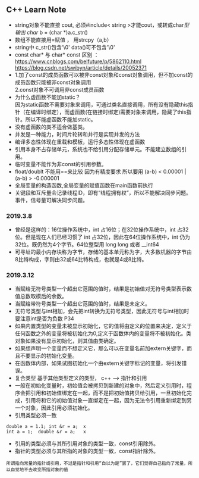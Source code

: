 
## C++ Learn Note

- string对象不能直接 cout, 必须#include< string >才能cout，或转成char*型输出  char* b = (char *)a.c_str()
- 数组不能直接用=赋值 ， 用strcpy（a,b）
- string中 c_str()包含'\0' data()可不包含'\0'
- const char* 与 char* const 区别 ：https://www.cnblogs.com/belfuture/p/5862110.html  
                                    https://blog.csdn.net/swibyn/article/details/20052371
- 1.加了const的成员函数可以被非const对象和const对象调用，但不加const的成员函数只能被非const对象调用<br>
  2.const对象不可调用非const成员函数
- 为什么虚函数不能加static？<br>
   因为static函数不需要对象来调用，可通过类名直接调用，所有没有隐藏this指针（在编译时绑定），而虚函数(在链接时绑定)需要对象来调用，隐藏了this指针。所以不能虚函数不能加static。
- 没有虚函数的类不适合做基类。
- 并发是一种能力，时间片轮转和并行是实现并发的方法
- 编译多态性体现在重载和模板，运行多态性体现在虚函数
- 引用本身不占存储单元，系统也不给引用分配存储单元。不能建立数组的引用。
- 临时变量不能作为非const的引用参数。
- float/doublt 不能用==来比较 因为有精度要求 所以要用 (a-b) < 0.00001 | (a-b) > -0.000001 
- 全局变量的构造函数,全局变量的赋值函数在main函数前执行
- 关键段和互斥量会记录线程ID，即有“线程拥有权”，所以不能解决同步问题。事件，信号量可解决同步问题。

### 2019.3.8
- 曾经是这样的：16位操作系统中，int 占16位；在32位操作系统中，int 占32位。但是现在人们已经习惯了 int 占32位，因此在64位操作系统中，int 仍为32位。既仍然为4个字节。64位整型用 long long 或者 __int64
- 可寻址的最小内存块称为字节，存储的基本单元称为字，大多数机器的字节由8比特构成，字则由32或64比特构成，也就是4或8比特。

### 2019.3.12
- 当赋给无符号类型一个超出它范围的值时，结果是初始值对无符号类型表示数值总数取模后的余数。
- 当赋给带符号类型一个超出它范围的值时，结果是未定义。
- 无符号类型与int相加，会先把int转换为无符号类型，因此无符号与int相加时要注意int是否为负数 P34
- 如果内置类型的变量未被显示初始化，它的值将由定义的位置来决定，定义于任何函数之外的变量将被初始化为0,定义于函数体内的变量将不被初始化。类对象如果没有显示初始化，则其值由类确定。
- 如果想声明一个变量而不想定义它，那么可以在变量名前加extern关键字，而且不要显示的初始化变量。
- 在函数体内部，如果试图初始化一个由extern关键字标记的变量，将引发错误。
- 复合类型 基于其他类型定义的类型， c++ --> 指针和引用
- 一般在初始化变量时，初始值会被拷贝到新建的对象中，然后定义引用时，程序会把引用和初始值绑定在一起，而不是把初始值拷贝给引用，一旦初始化完成，引用将和它的初始值对象一直绑定在一起，因为无法令引用重新绑定到另一个对象，因此引用必须初始化。
- 引用类型必须一致
```
double a = 1.1; int &r = a;  x
int a = 1;  double &r = a;   x
```
- 引用的类型必须与其所引用对象的类型一致，const引用除外。
- 指针的类型必须与其所指的对象的类型一致，const指针除外。
```
所谓指向常量的指针或引用，不过是指针和引用“自以为是”罢了，它们觉得自己指向了常量，所以自觉地不去改变所指对象的值
```
